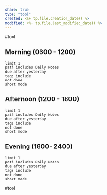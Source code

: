 ```yaml
---
share: true
type: "tool"
created: <%+ tp.file.creation_date() %> 
modified: <%+ tp.file.last_modified_date() %>
---
```


#tool
## Morning (0600 - 1200)
```tasks
limit 1
path includes Daily Notes
due after yesterday
tags include 
not done
short mode
```
## Afternoon (1200 - 1800)
```tasks
limit 1
path includes Daily Notes
due after yesterday
tags include 
not done
short mode
```
## Evening (1800- 2400)
```tasks
limit 1
path includes Daily Notes
due after yesterday
tags include 
not done
short mode
```
#tool